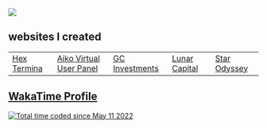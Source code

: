 <img src="https://wakatime.com/share/@patrickrgt/b3e34f50-ae97-4cf6-920f-c87f1f03e3d6.svg">

<h2>websites I created</h2>

<table>
  <tr>
    <td><a href="https://hextermina.com/">Hex Termina</a></td>
    <td><a href="https://aikovirtualnfts.com/userpanel">Aiko Virtual User Panel</a></td>
    <td><a href="https://gc.lol/">GC Investments</a></td>
    <td><a href="https://www.lunarcapital.xyz/">Lunar Capital</a></td>
    <td><a href="https://starodysseystore.com/">Star Odyssey</a></td>
  </tr>
</table>

<h2><a href="https://wakatime.com/@patrickrgt">WakaTime Profile</a></h2>
<a href="https://wakatime.com/@82b99c37-03a0-4aa7-a08a-d8b5772b0dcb"><img src="https://wakatime.com/badge/user/82b99c37-03a0-4aa7-a08a-d8b5772b0dcb.svg" alt="Total time coded since May 11 2022" /></a>
